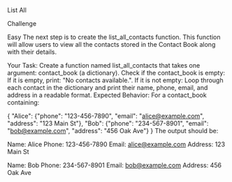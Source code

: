 List All


Challenge

Easy
The next step is to create the list_all_contacts function. This function will allow users to view all the contacts stored in the Contact Book along with their details.

Your Task:
Create a function named list_all_contacts that takes one argument: contact_book (a dictionary).
Check if the contact_book is empty:
If it is empty, print: "No contacts available.".
If it is not empty:
Loop through each contact in the dictionary and print their name, phone, email, and address in a readable format.
Expected Behavior:
For a contact_book containing:

{
    "Alice": {"phone": "123-456-7890", "email": "alice@example.com", "address": "123 Main St"},
    "Bob": {"phone": "234-567-8901", "email": "bob@example.com", "address": "456 Oak Ave"}
}
The output should be:

Name: Alice
Phone: 123-456-7890
Email: alice@example.com
Address: 123 Main St

Name: Bob
Phone: 234-567-8901
Email: bob@example.com
Address: 456 Oak Ave
